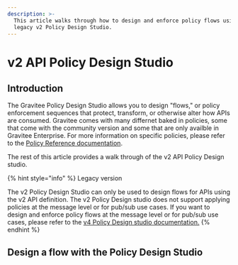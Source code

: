 ```yaml
---
description: >-
  This article walks through how to design and enforce policy flows using the
  legacy v2 Policy Design Studio.
---
```


# v2 API Policy Design Studio

## Introduction

The Gravitee Policy Design Studio allows you to design "flows," or policy enforcement sequences that protect, transform, or otherwise alter how APIs are consumed. Gravitee comes with many differnet baked in policies, some that come with the community version and some that are only availble in Gravitee Enterprise. For more information on specific policies, please refer to the [Policy Reference documentation](policy-reference.md).&#x20;

The rest of this article provides a walk through of the v2 API Policy Design studio.&#x20;

{% hint style="info" %}
Legacy version

The v2 Policy Design Studio can only be used to design flows for APIs using the v2 API definition. The v2 Policy Design studio does not support applying policies at the message level or for pub/sub use cases. If you want to design and enforce policy flows at the message level or for pub/sub use cases, please refer to the [v4 Policy Design studio documentation.](v4-api-policy-design-studio.md)
{% endhint %}

## Design a flow with the Policy Design Studio

